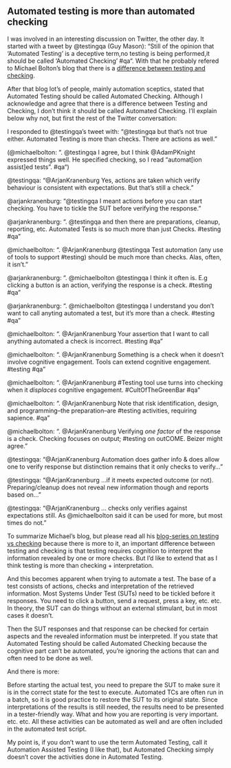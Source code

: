 ## Automated testing is more than automated checking

I was involved in an interesting discussion on Twitter, the other day. It started with a tweet by @testingqa (Guy Mason): “Still of the opinion that ‘Automated Testing’ is a deceptive term,no testing is being performed,it should be called ‘Automated Checking’ #qa“. With that he probably refered to Michael Bolton’s blog that there is a [difference between testing and checking](https://developsense.com/blog/2009/08/testing-vs-checking).

After that blog lot’s of people, mainly automation sceptics, stated that Automated Testing should be called Automated Checking. Although I acknowledge and agree that there is a difference between Testing and Checking, I don’t think it should be called Automated Checking. I’ll explain below why not, but first the rest of the Twitter conversation:

I responded to @testingqa’s tweet with: “@testingqa but that’s not true either. Automated Testing is more than checks. There are actions as well.”

(@michaelbolton: “. @testingqa I agree, but I think @AdamPKnight expressed things well. He specified checking, so I read “automat[ion assist]ed tests”. #qa“)

@testingqa: “@ArjanKranenburg Yes, actions are taken which verify behaviour is consistent with expectations. But that’s still a check.”

@arjankranenburg: “@testingqa I meant actions before you can start checking. You have to tickle the SUT before verifying the response.”

@arjankranenburg: “. @testingqa and then there are preparations, cleanup, reporting, etc. Automated Tests is so much more than just Checks. #testing #qa”

@michaelbolton: “. @ArjanKranenburg @testingqa Test automation (any use of tools to support #testing) should be much more than checks. Alas, often, it isn’t.”

@arjankranenburg: “. @michaelbolton @testingqa I think it often is. E.g clicking a button is an action, verifying the response is a check. #testing #qa”

@arjankranenburg: “. @michaelbolton @testingqa I understand you don’t want to call anyting automated a test, but it’s more than a check. #testing #qa”

@michaelbolton: “. @ArjanKranenburg Your assertion that I want to call anything automated a check is incorrect. #testing #qa”

@michaelbolton: “. @ArjanKranenburg Something is a check when it doesn’t involve cognitive engagement. Tools can extend cognitive engagement. #testing #qa”

@michaelbolton: “. @ArjanKranenburg #Testing tool use turns into checking when it *displaces* cognitive engagement. #CultOfTheGreenBar #qa”

@michaelbolton: “. @ArjanKranenburg Note that risk identification, design, and programming–the preparation–are #testing activities, requiring sapience. #qa”

@michaelbolton: “. @ArjanKranenburg Verifying *one factor* of the response is a check. Checking focuses on output; #testing on outCOME. Beizer might agree.”

@testingqa: “@ArjanKranenburg Automation does gather info & does allow one to verify response but distinction remains that it only checks to verify…”

@testingqa: “@ArjanKranenburg …if it meets expected outcome (or not). Preparing/cleanup does not reveal new information though and reports based on…”

@testingqa: “@ArjanKranenburg … checks only verifies against expectations still. As @michaelbolton said it can be used for more, but most times do not.”

To summarize Michael’s blog, but please read all his [blog-series on testing vs checking](http://www.developsense.com/blog/category/testing-vs-checking/) because there is more to it, an important difference between testing and checking is that testing requires cognition to interpret the information revealed by one or more checks. But I’d like to extend that as I think testing is more than checking + interpretation.

And this becomes apparent when trying to automate a test. The base of a test consists of actions, checks and interpretation of the retrieved information. Most Systems Under Test (SUTs) need to be tickled before it responses. You need to click a button, send a request, press a key, etc. etc. In theory, the SUT can do things without an external stimulant, but in most cases it doesn’t.

Then the SUT responses and that response can be checked for certain aspects and the revealed information must be interpreted. If you state that Automated Testing should be called Automated Checking because the cognitive part can’t be automated, you’re ignoring the actions that can and often need to be done as well.

And there is more:

Before starting the actual test, you need to prepare the SUT to make sure it is in the correct state for the test to execute.
Automated TCs are often run in a batch, so it is good practice to restore the SUT to its original state.
Since interpretations of the results is still needed, the results need to be presented in a tester-friendly way. What and how you are reporting is very important.
etc. etc.
All these activities can be automated as well and are often included in the automated test script.

My point is, if you don’t want to use the term Automated Testing, call it Automation Assisted Testing (I like that), but Automated Checking simply doesn’t cover the activities done in Automated Testing.
